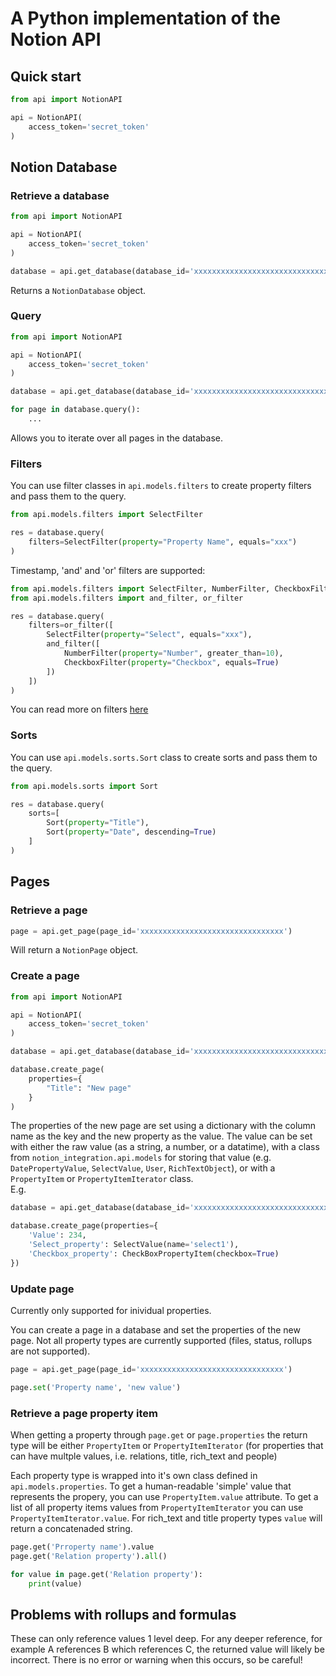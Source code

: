 # A Python implementation of the Notion API

## Quick start

```python
from api import NotionAPI

api = NotionAPI(
    access_token='secret_token'
)
```

## Notion Database

### Retrieve a database

```python
from api import NotionAPI

api = NotionAPI(
    access_token='secret_token'
)

database = api.get_database(database_id='xxxxxxxxxxxxxxxxxxxxxxxxxxxxxxxx')
```

Returns a `NotionDatabase` object.

### Query

```python
from api import NotionAPI

api = NotionAPI(
    access_token='secret_token'
)

database = api.get_database(database_id='xxxxxxxxxxxxxxxxxxxxxxxxxxxxxxxx')

for page in database.query():
    ...
```

Allows you to iterate over all pages in the database.

### Filters

You can use filter classes in `api.models.filters` to create property filters and pass them to the query.

```python
from api.models.filters import SelectFilter

res = database.query(
    filters=SelectFilter(property="Property Name", equals="xxx")
)
```

Timestamp, 'and' and 'or' filters are supported:

```python
from api.models.filters import SelectFilter, NumberFilter, CheckboxFilter
from api.models.filters import and_filter, or_filter

res = database.query(
    filters=or_filter([
        SelectFilter(property="Select", equals="xxx"),
        and_filter([
            NumberFilter(property="Number", greater_than=10),
            CheckboxFilter(property="Checkbox", equals=True)
        ])
    ])
)
```

You can read more on filters [here](https://developers.notion.com/reference/post-database-query-filter)

### Sorts

You can use `api.models.sorts.Sort` class to create sorts and pass them to the query.

```python
from api.models.sorts import Sort

res = database.query(
    sorts=[
        Sort(property="Title"),
        Sort(property="Date", descending=True)
    ]
)
```

## Pages

### Retrieve a page

```python
page = api.get_page(page_id='xxxxxxxxxxxxxxxxxxxxxxxxxxxxxxxx')
```

Will return a `NotionPage` object.

### Create a page

```python
from api import NotionAPI

api = NotionAPI(
    access_token='secret_token'
)

database = api.get_database(database_id='xxxxxxxxxxxxxxxxxxxxxxxxxxxxxxxx')

database.create_page(
    properties={
        "Title": "New page"
    }
)
```

The properties of the new page are set using a dictionary with the column name as the key and the new property as the value. The value can be set with either the raw value (as a string, a number, or a datatime), with a class from `notion_integration.api.models` for storing that value (e.g. `DatePropertyValue`,  `SelectValue`, `User`, `RichTextObject`), or with a `PropertyItem` or `PropertyItemIterator` class.  
E.g.

```python
database = api.get_database(database_id='xxxxxxxxxxxxxxxxxxxxxxxxxxxxxxxx')

database.create_page(properties={
    'Value': 234, 
    'Select_property': SelectValue(name='select1'),
    'Checkbox_property': CheckBoxPropertyItem(checkbox=True)
})
```

### Update page

Currently only supported for inividual properties.

You can create a page in a database and set the properties of the new page. Not all property types are currently supported (files, status, rollups are not supported). 

```python
page = api.get_page(page_id='xxxxxxxxxxxxxxxxxxxxxxxxxxxxxxxx')

page.set('Property name', 'new value')
```

### Retrieve a page property item


When getting a property through `page.get` or `page.properties` the return type will
be either `PropertyItem` or `PropertyItemIterator` (for properties that can have multple values, i.e. relations, title, rich_text and people)

Each property type is wrapped into it's own class defined in `api.models.properties`. To get a human-readable 'simple' value that represents the propery, you can use `PropertyItem.value` attribute. To get a list of all property items values from `PropertyItemIterator` you can use
`PropertyItemIterator.value`. For rich_text and title property types `value` will return a concatenaded string.

```python
page.get('Prroperty name').value
page.get('Relation property').all()

for value in page.get('Relation property'):
    print(value)
```

## Problems with rollups and formulas
These can only reference values 1 level deep. For any deeper reference, for example A references B which references C, the returned value will likely be incorrect. 
There is no error or warning when this occurs, so be careful!